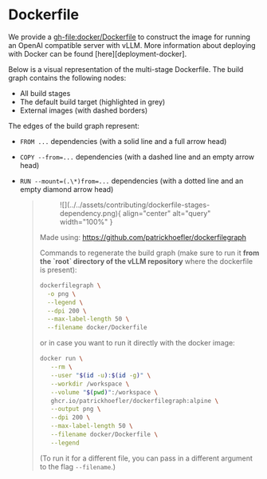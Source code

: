 # Dockerfile

We provide a <gh-file:docker/Dockerfile> to construct the image for running an OpenAI compatible server with vLLM.
More information about deploying with Docker can be found [here][deployment-docker].

Below is a visual representation of the multi-stage Dockerfile. The build graph contains the following nodes:

- All build stages
- The default build target (highlighted in grey)
- External images (with dashed borders)

The edges of the build graph represent:

- `FROM ...` dependencies (with a solid line and a full arrow head)

- `COPY --from=...` dependencies (with a dashed line and an empty arrow head)

- `RUN --mount=(.\*)from=...` dependencies (with a dotted line and an empty diamond arrow head)

  > <figure markdown="span">
  >   ![](../../assets/contributing/dockerfile-stages-dependency.png){ align="center" alt="query" width="100%" }
  > </figure>
  >
  > Made using: <https://github.com/patrickhoefler/dockerfilegraph>
  >
  > Commands to regenerate the build graph (make sure to run it **from the \`root\` directory of the vLLM repository** where the dockerfile is present):
  >
  > ```bash
  > dockerfilegraph \
  >   -o png \
  >   --legend \
  >   --dpi 200 \
  >   --max-label-length 50 \
  >   --filename docker/Dockerfile
  > ```
  >
  > or in case you want to run it directly with the docker image:
  >
  > ```bash
  > docker run \
  >    --rm \
  >    --user "$(id -u):$(id -g)" \
  >    --workdir /workspace \
  >    --volume "$(pwd)":/workspace \
  >    ghcr.io/patrickhoefler/dockerfilegraph:alpine \
  >    --output png \
  >    --dpi 200 \
  >    --max-label-length 50 \
  >    --filename docker/Dockerfile \
  >    --legend
  > ```
  >
  > (To run it for a different file, you can pass in a different argument to the flag `--filename`.)
